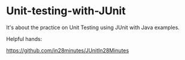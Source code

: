 # Unit-testing-with-JUnit
It's about the practice on Unit Testing using JUnit with Java examples.

Helpful hands:

https://github.com/in28minutes/JUnitIn28Minutes
